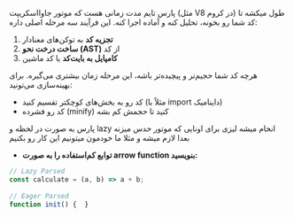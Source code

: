 پارس تایم مدت زمانی هست که موتور جاوااسکریپت (مثل V8 در کروم) طول میکشه تا کد شما رو بخونه، تحلیل کنه و آماده اجرا کنه. این فرآیند سه مرحله اصلی داره:
1. **تجزیه کد** به توکن‌های معنادار
2. **ساخت درخت نحو (AST)** از کد
3. **کامپایل به بایت‌کد** یا کد ماشین

هرچه کد شما حجیم‌تر و پیچیده‌تر باشه، این مرحله زمان بیشتری می‌گیره. برای بهینه‌سازی می‌تونید:

- کد رو به بخش‌های کوچکتر تقسیم کنید (مثلاً با import داینامیک)
- کد رو فشرده (minify) کنید تا حجمش کم بشه

پارس به صورت در لحظه و lazy انحام میشه لیزی برای اونایی که موتور حدس میزنه بعدا لازم میشه و مثلا ما خودمون میتونیم این کار رو بکنیم



- **توابع کم‌استفاده را به صورت arrow function بنویسید:**
~~~javascript
// Lazy Parsed 
const calculate = (a, b) => a + b;
    
// Eager Parsed 
function init() {  }